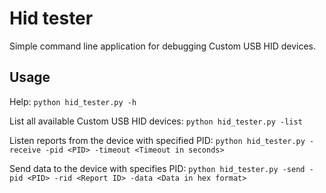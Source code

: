 # Hid tester

Simple command line application for debugging Custom USB HID devices.

## Usage

Help:
`python hid_tester.py -h`

List all available Custom USB HID devices:
`python hid_tester.py -list`

Listen reports from the device with specified PID:
`python hid_tester.py -receive -pid <PID> -timeout <Timeout in seconds>`

Send data to the device with specifies PID:
`python hid_tester.py -send -pid <PID> -rid <Report ID> -data <Data in hex format>`
